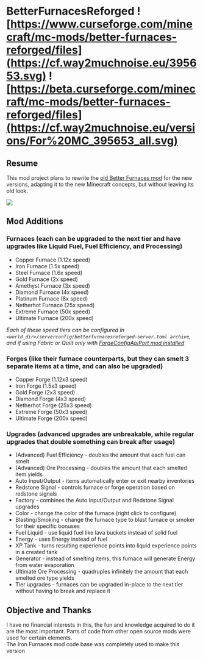 # BetterFurnacesReforged ![https://www.curseforge.com/minecraft/mc-mods/better-furnaces-reforged/files](https://cf.way2muchnoise.eu/395653.svg) ![https://beta.curseforge.com/minecraft/mc-mods/better-furnaces-reforged/files](https://cf.way2muchnoise.eu/versions/For%20MC_395653_all.svg)
## Resume

This mod project plans to rewrite the [old Better Furnaces mod](https://www.9minecraft.net/better-furnaces-mod/) for the new versions, adapting it to the new Minecraft concepts, but without leaving its old look.

![](https://i.imgur.com/iQMxtUE.jpg)

## Mod Additions
### Furnaces (each can be upgraded to the next tier and have upgrades like Liquid Fuel, Fuel Efficiency, and Processing)
- Copper Furnace (1.12x speed)
- Iron Furnace (1.5x speed)
- Steel Furnace (1.6x speed)
- Gold Furnace (2x speed)
- Amethyst Furnace (3x speed)
- Diamond Furnace (4x speed)
- Platinum Furnace (8x speed)
- Netherhot Furnace (25x speed)
- Extreme Furnace (50x speed)
- Ultimate Furnace (200x speed)

*Each of these speed tiers can be configured in ```<world_dir>/serverconfig/betterfurnacesreforged-server.toml archive```, and if using Fabric or Quilt only with [ForgeConfigApiPort mod installed](https://github.com/Fuzss/forgeconfigapiport)*

### Forges (like their furnace counterparts, but they can smelt 3 separate items at a time, and can also be upgraded)
- Copper Forge (1.12x3 speed)
- Iron Forge (1.5x3 speed)
- Gold Forge (2x3 speed)
- Diamond Forge (4x3 speed)
- Netherhot Forge (25x3 speed)
- Extreme Forge (50x3 speed)
- Ultimate Forge (200x speed)

### Upgrades (advanced upgrades are unbreakable, while regular upgrades that double something can break after usage)
- (Advanced) Fuel Efficiency - doubles the amount that each fuel can smelt
- (Advanced) Ore Processing - doubles the amount that each smelted item yields
- Auto Input/Output - items automatically enter or exit nearby inventories
- Redstone Signal - controls furnace or forge operation based on redstone signals
- Factory - combines the Auto Input/Output and Redstone Signal upgrades
- Color - change the color of the furnace (right click to configure)
- Blasting/Smoking - change the furnace type to blast furnace or smoker for their specific bonuses
- Fuel Liquid - use liquid fuel like lava buckets instead of solid fuel
- Energy - uses Energy instead of fuel
- XP Tank - turns resulting experience points into liquid experience points in a created tank
- Generator - instead of smelting items, this furnace will generate Energy from water evaporation
- Ultimate Ore Processing - quadruples infinitely the amount that each smelted ore type yields
- Tier upgrades - furnaces can be upgraded in-place to the next tier without having to break and replace it

## Objective and Thanks

I have no financial interests in this, the fun and knowledge acquired to do it are the most important.  Parts of code from other open source mods were used for certain elements.  
The Iron Furnaces mod code base was completely used to make this version
